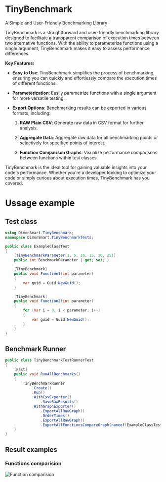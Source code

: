 # TinyBenchmark
A Simple and User-Friendly Benchmarking Library

TinyBenchmark is a straightforward and user-friendly benchmarking library designed to facilitate a transparent comparison of execution times between
 two alternative functions.
With the ability to parameterize functions using a single argument, TinyBenchmark makes it easy to assess performance differences.

**Key Features:**

- **Easy to Use**: TinyBenchmark simplifies the process of benchmarking, ensuring you can quickly and effortlessly compare the execution times
 of different functions.

- **Parameterization**: Easily parametrize functions with a single argument for more versatile testing.

- **Export Options**: Benchmarking results can be exported in various formats, including:

    1. **RAW Plain CSV**: Generate raw data in CSV format for further analysis.

    2. **Aggregate Data**: Aggregate raw data for all benchmarking points or selectively for specified points of interest.

    3. **Function Comparison Graphs**: Visualize performance comparisons between functions within test classes.

TinyBenchmark is the ideal tool for gaining valuable insights into your code's performance.
Whether you're a developer looking to optimize your code or simply curious about execution times, TinyBenchmark has you covered.
                                            
# Ussage example
## Test class
```csharp
using DimonSmart.TinyBenchmark;
namespace DimonSmart.TinyBenchmarkTests;

public class ExampleClassTest
{
    [TinyBenchmarkParameter(1, 5, 10, 15, 20, 25)]
    public int BenchmarkParameter { get; set; }

    [TinyBenchmark]
    public void Function1(int parameter)
    {
        var guid = Guid.NewGuid();
    }

    [TinyBenchmark]
    public void Function2(int parameter)
    {
        for (var i = 0; i < parameter; i++)
        {
            var guid = Guid.NewGuid();
        }
    }
}

```

## Benchmark Runner
```csharp
public class TinyBenchmarkTestRunnerTest
{
    [Fact]
    public void RunAllBenchmarks()
    {
        TinyBenchmarkRunner
            .Create()
            .Run()
            .WithCsvExporter()
                .SaveRawResults()
            .WithGraphExporter()
                .ExportAllRawGraph()
                .OrderTimes()
                .ExportAllRawGraph()
                .ExportAllFunctionsCompareGraph(nameof(ExampleClassTest));
    }
}

```

## Result examples

### Functions comparision

![Function comparision](https://github.com/DimonSmart/TinyBenchmark/blob/main/Compare-ExampleClassTest.png?raw=true)



